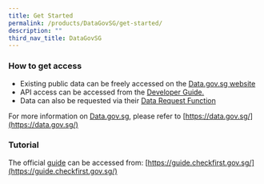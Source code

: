 ```yaml
---
title: Get Started
permalink: /products/DataGovSG/get-started/
description: ""
third_nav_title: DataGovSG
---
```

### **How to get access**
* Existing public data can be freely accessed on the [Data.gov.sg website](https://data.gov.sg/)
* API access can be accessed from the [Developer Guide.](https://data.gov.sg/developer)
* Data can also be requested via their [Data Request Function](https://github.com/datagovsg/datagovsg-datasets/issues/new?title=Dataset%20request:%20%3Cdataset%20title%3E)

For more information on [Data.gov.sg](https://data.gov.sg/), please refer to [https://data.gov.sg/](https://data.gov.sg/)

### **Tutorial**
The official [guide](https://guide.checkfirst.gov.sg/) can be accessed from: [https://guide.checkfirst.gov.sg/](https://guide.checkfirst.gov.sg/)
